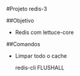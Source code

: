 #Projeto redis-3

##Objetivo
- Redis com lettuce-core

##Comandos

- Limpar todo o cache
 
    redis-cli FLUSHALL


